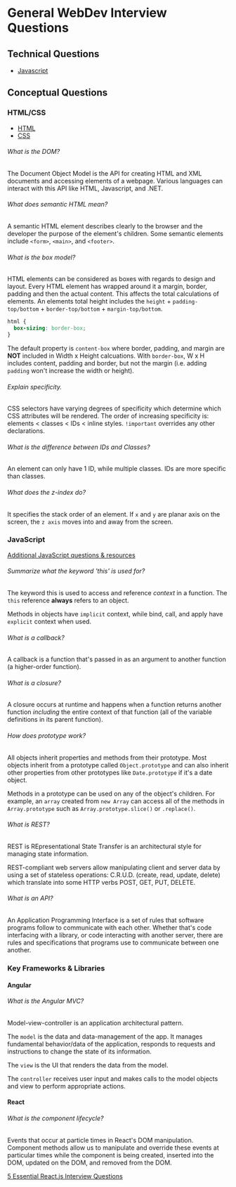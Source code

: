 # General WebDev Interview Questions

## Technical Questions
- [Javascript](./../javascript/toy-problem-help.md)

## Conceptual Questions

### HTML/CSS
- [HTML](http://www.thatjsdude.com/interview/html.html)
- [CSS](http://www.thatjsdude.com/interview/css.html)

###### What is the DOM?
The Document Object Model is the API for creating HTML and XML documents and accessing elements of a webpage. Various languages can interact with this API like HTML, Javascript, and .NET.

###### What does semantic HTML mean?
A semantic HTML element describes clearly to the browser and the developer the purpose of the element's children. Some semantic elements include `<form>`, `<main>`, and `<footer>`.

###### What is the box model?
HTML elements can be considered as boxes with regards to design and layout. Every HTML element has wrapped around it a margin, border, padding and then the actual content. This affects the total calculations of elements. An elements total height includes the `height` + `padding-top/bottom` + `border-top/bottom` + `margin-top/bottom`.

```css
html {
  box-sizing: border-box;
}
```

The default property is `content-box` where border, padding, and margin are **NOT** included in Width x Height calcuations. With `border-box`, W x H includes content, padding and border, but not the margin (i.e. adding `padding` won't increase the width or height).


###### Explain specificity.
CSS selectors have varying degrees of specificity which determine which CSS attributes will be rendered. The order of increasing specificity is: elements < classes < IDs < inline styles. `!important` overrides any other declarations.

###### What is the difference between IDs and Classes?
An element can only have 1 ID, while multiple classes. IDs are more specific than classes.

###### What does the z-index do?
It specifies the stack order of an element. If `x` and `y` are planar axis on the screen, the `z axis` moves into and away from the screen.

### JavaScript
[Additional JavaScript questions & resources](./../javascript/js-interview.md)

###### Summarize what the keyword 'this' is used for?
The keyword this is used to access and reference _context_ in a function. The `this` reference **always** refers to an object.

Methods in objects have `implicit` context, while bind, call, and apply have `explicit` context when used.

###### What is a callback?
A callback is a function that's passed in as an argument to another function (a higher-order function).

###### What is a closure?
A closure occurs at runtime and happens when a function returns another function _including_ the entire context of that function (all of the variable definitions in its parent function).

###### How does prototype work?
All objects inherit properties and methods from their prototype. Most objects inherit from a prototype called `Object.prototype` and can also inherit other properties from other prototypes like `Date.prototype` if it's a date object.

Methods in a prototype can be used on any of the object's children. For example, an `array` created from `new Array` can access all of the methods in `Array.prototype` such as `Array.prototype.slice()` or `.replace()`.

###### What is REST?
REST is REpresentational State Transfer is an architectural style for managing state information.

REST-compliant web servers allow manipulating client and server data by using a set of stateless operations: C.R.U.D. (create, read, update, delete) which translate into some HTTP verbs POST, GET, PUT, DELETE.


###### What is an API?
An Application Programming Interface is a set of rules that software programs follow to communicate with each other. Whether that's code interfacing with a library, or code interacting with another server, there are rules and specifications that programs use to communicate between one another.


### Key Frameworks & Libraries
#### Angular
###### What is the Angular MVC?
Model-view-controller is an application architectural pattern.

The `model` is the data and data-management of the app. It manages fundamental behavior/data of the application, responds to requests and instructions to change the state of its information.

The `view` is the UI that renders the data from the model.

The `controller` receives user input and makes calls to the model objects and view to perform appropriate actions.



#### React
###### What is the component lifecycle?
Events that occur at particle times in React's DOM manipulation. Component methods allow us to manipulate and override these events at particular times while the component is being created, inserted into the DOM, updated on the DOM, and removed from the DOM.

[5 Essential React.js Interview Questions](https://www.codementor.io/reactjs/tutorial/5-essential-reactjs-interview-questions)
